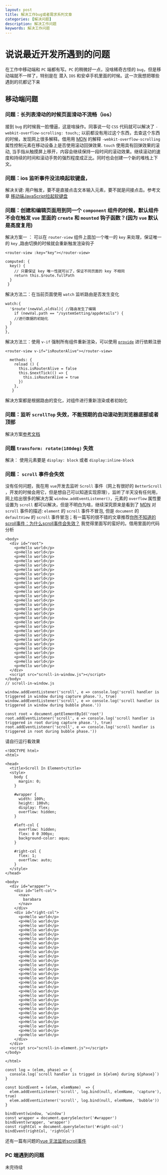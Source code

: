 ```yaml
---
layout: post
title: 解决工作bug或者需求系列文章
categories: [解决问题]
description: 解决工作问题
keywords: 解决工作问题 
---
```


# 说说最近开发所遇到的问题

在工作中移动端和 `PC` 端都有写。`PC` 的稍微好一点，没啥稀奇古怪的 `bug`，但是移动端就不一样了，特别是在 潜入 `IOS` 和安卓手机里面的时候。这一次我想把哪些遇到的坑都记下来

## 移动端问题

### 问题：长列表滑动的时候页面滑动不流畅（ios）
接到 `bug` 的时候我一脸懵逼，这是啥操作。同事说一句 `CSS` 代码就可以解决了 `-webkit-overflow-scrolling: touch;`; 以前都没有用过这个东西，去查这个东西的时候，发现网上很多解释。借用用 [MDN](https://developer.mozilla.org/zh-CN/docs/Web/CSS/-webkit-overflow-scrolling) 的解释 `-webkit-overflow-scrolling` 属性控制元素在移动设备上是否使用滚动回弹效果. `touch` 使用具有回弹效果的滚动, 当手指从触摸屏上移开，内容会继续保持一段时间的滚动效果。继续滚动的速度和持续的时间和滚动手势的强烈程度成正比。同时也会创建一个新的堆栈上下文。


### 问题：ios 监听事件没法唤起软键盘，

解决关键: 用户触发，要不是直接点击文本输入元素，要不就是间接点击。参考文章
[移动端JavaScript拉起软键盘](http://www.iamaddy.net/2016/11/mobile-keyboard-javascript/)


### 问题：创建和编辑页面用到同一个 `component` 组件的时候，默认组件不会在触发 `vue` 里面的 `create` 和 `mounted` 钩子函数？(因为 `vue` 默认是高度复用)

解决方案一 ： 可以在 `router-view` 组件上面加一个唯一的 `key` 来处理，保证唯一的 `key` ,路由切换的时候就会重新触发渲染钩子
```
<router-view :key="key"></router-view>

computed: {
  key() {
    // 只要保证 key 唯一性就可以了，保证不同页面的 key 不相同
    return this.$route.fullPath
  }
 }
```

解决方法二：在当前页面使用 `watch` 监听路由是否发生变化

```
watch:{
  '$route'(newVal,oldVal){ //路由发生了编辑
    if (newVal.path == "/systemSetting/appdetails") {
    //进行数据的初始化
  }
}
},
```
解决方法三：使用 `v-if` 强制所有组件重新渲染，可以使用 [`provide`](https://cn.vuejs.org/v2/guide/components-edge-cases.html#%E4%BE%9D%E8%B5%96%E6%B3%A8%E5%85%A5) 进行依赖注册

```
<router-view v-if="isRouterAlive"></router-view>

  methods: {
    reload () {
      this.isRouterAlive = false
      this.$nextTick(() => {
        this.isRouterAlive = true
      })
    },
   }
```

解决方案都是根据路由的变化，对组件进行重新渲染或者初始化

### 问题：监听 `scrollTop` 失效，不能预期的自动滚动到浏览器底部或者顶部

解决方案[参考文档](https://developer.mozilla.org/zh-CN/docs/Web/API/Element/scrollIntoView)
### 问题 `transform: rotate(180deg)` 失效
解决： 使用元素要是 `display: block` 或者 `display:inline-block`

### 问题： `scroll` 事件会失效

没有任何问题，我在用 `vue`开发去监听 `Scroll` 事件（网上有很好的 `BetterScroll` ，开发的时候会用它，但是想自己可以知道实现原理），监听了半天没有任何用，网上给出很多的解决方案 `window.addEventListener()`，元素的 `overflow` 属性要设置为 `scroll` 都可以解决，但是不明白为啥，继续深究原来是看到了 [MDN](https://developer.mozilla.org/zh-CN/docs/Web/API/Document/scroll_event) 对 `scroll` 事件的描述: `element` 的 `scroll` 事件不冒泡, 但是 `document` 的 `defaultView` 的 `scroll` 事件冒泡；有一篇写的很不错的文章推荐[你所不知道的scroll事件：为什么scroll事件会失效？](https://ayase.moe/2018/11/20/scroll-event/) 我觉得里面写的蛮好的。借用里面的代码分析

```
<body>
  <div id="root">
    <p>Hello world</p>
    <p>Hello world</p>
    <p>Hello world</p>
    <p>Hello world</p>
    <p>Hello world</p>
    <p>Hello world</p>
    <p>Hello world</p>
    <p>Hello world</p>
    <p>Hello world</p>
    <p>Hello world</p>
    <p>Hello world</p>
    <p>Hello world</p>
    <p>Hello world</p>
    <p>Hello world</p>
    <p>Hello world</p>
    <p>Hello world</p>
    <p>Hello world</p>
    <p>Hello world</p>
    <p>Hello world</p>
    <p>Hello world</p>
    <p>Hello world</p>
    <p>Hello world</p>
    <p>Hello world</p>
    <p>Hello world</p>
    <p>Hello world</p>
    <p>Hello world</p>
    <p>Hello world</p>
    <p>Hello world</p>
  </div>
  <script src="scroll-in-window.js"></script>
</body>
// scroll-in-window.js

window.addEventListener('scroll', e => console.log('scroll handler is triggered in window during capture phase.'), true)
window.addEventListener('scroll', e => console.log('scroll handler is triggered in window during bubble phase.'))

const root = document.getElementById('root')
root.addEventListener('scroll', e => console.log('scroll handler is triggered in root during capture phase.'), true)
root.addEventListener('scroll', e => console.log('scroll handler is triggered in root during bubble phase.'))
```

请自行运行看效果

```
<!DOCTYPE html>
<html>

<head>
  <title>Scroll In Element</title>
  <style>
    body {
      margin: 0;
    }

    #wrapper {
      width: 100%;
      height: 100vh;
      display: flex;
      overflow: hidden;
    }

    #left-col {
      overflow: hidden;
      flex: 0 0 300px;
      background-color: aqua;
    }

    #right-col {
      flex: 1;
      overflow: auto;
    }
  </style>
</head>

<body>
  <div id="wrapper">
    <div id="left-col">
      <nav>
        barabara
      </nav>
    </div>
    <div id="right-col">
      <p>Hello world</p>
      <p>Hello world</p>
      <p>Hello world</p>
      <p>Hello world</p>
      <p>Hello world</p>
      <p>Hello world</p>
      <p>Hello world</p>
      <p>Hello world</p>
      <p>Hello world</p>
      <p>Hello world</p>
      <p>Hello world</p>
      <p>Hello world</p>
      <p>Hello world</p>
      <p>Hello world</p>
      <p>Hello world</p>
      <p>Hello world</p>
      <p>Hello world</p>
      <p>Hello world</p>
      <p>Hello world</p>
      <p>Hello world</p>
      <p>Hello world</p>
      <p>Hello world</p>
      <p>Hello world</p>
      <p>Hello world</p>
      <p>Hello world</p>
      <p>Hello world</p>
      <p>Hello world</p>
      <p>Hello world</p>
    </div>
  </div>
  <script src="scroll-in-element.js"></script>
</body>

</html>

const log = (elem, phase) => {
  console.log(`scroll handler is trigged in ${elem} during ${phase}`)
}

const bindEvent = (elem, elemName)  => {
  elem.addEventListener('scroll', log.bind(null, elemName, 'capture'), true)
  elem.addEventListener('scroll', log.bind(null, elemName, 'bubble'))
}

bindEvent(window, 'window')
const wrapper = document.querySelector('#wrapper')
bindEvent(wrapper, 'wrapper')
const rightCol = document.querySelector('#right-col')
bindEvent(rightCol, 'rightCol')
```

还有一篇有问题的[vue 无法监听scroll事件](https://segmentfault.com/q/1010000009119633)

###  PC 端遇到的问题

 未完待续 




